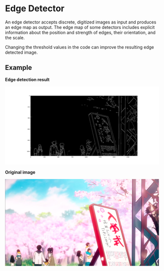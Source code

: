 # Edge Detector
An edge detector accepts discrete, digitized images as input and produces an edge map as
output. The edge map of some detectors includes explicit information about the position and
strength of edges, their orientation, and the scale.

Changing the threshold values in the code can improve the resulting edge detected image.

## Example
**Edge detection result**

![Edge Detected](Figure_1.png)

**Original image**

![Original Image](1.png)
